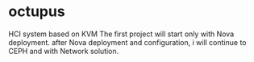 # octupus
HCI system based on KVM
The first project will start only with Nova deployment.
after Nova deployment and configuration, i will continue to CEPH and with Network solution.
